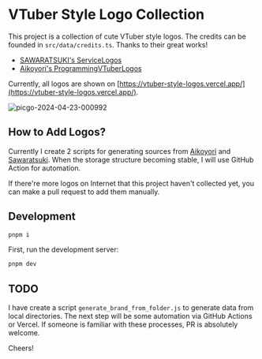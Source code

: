 # VTuber Style Logo Collection

This project is a collection of cute VTuber style logos. The credits can be founded in `src/data/credits.ts`. Thanks to their great works!

- [SAWARATSUKI's ServiceLogos](https://github.com/SAWARATSUKI/ServiceLogos)
- [Aikoyori's ProgrammingVTuberLogos](https://github.com/Aikoyori/ProgrammingVTuberLogos)

Currently, all logos are shown on [https://vtuber-style-logos.vercel.app/](https://vtuber-style-logos.vercel.app/).

![picgo-2024-04-23-000992](https://github.com/Ender-Wiggin2019/VTuber-Logos-Collection/assets/49976407/c44dfe84-d9ce-415c-8349-3f886a1c5995)

## How to Add Logos?

Currently I create 2 scripts for generating sources from [Aikoyori](https://github.com/Aikoyori) and [Sawaratsuki](https://twitter.com/sawaratsuki1004). When the storage structure becoming stable, I will use GitHub Action for automation.

If there're more logos on Internet that this project haven't collected yet, you can make a pull request to add them manually.

## Development

```bash
pnpm i
```

First, run the development server:

```bash
pnpm dev
```

## TODO

I have create a script `generate_brand_from_folder.js` to generate data from local directories. The next step will be some automation via GitHub Actions or Vercel. If someone is familiar with these processes, PR is absolutely welcome.

Cheers!
